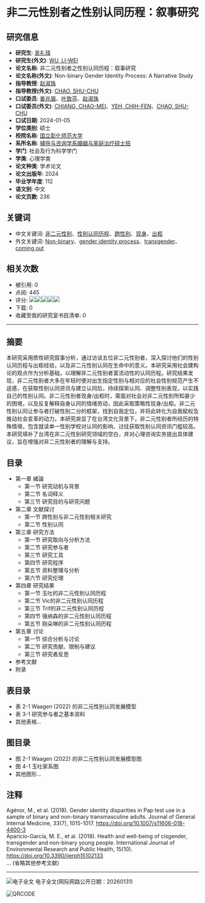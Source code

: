 # 非二元性别者之性别认同历程：叙事研究

## 研究信息
- **研究生**: [吴礼瑋](#)
- **研究生(外文)**: [WU, LI-WEI](#)
- **论文名称**: 非二元性别者之性别认同历程：叙事研究
- **论文名称(外文)**: Non-binary Gender Identity Process: A Narrative Study
- **指导教授**: [赵淑珠](#)
- **指导教授(外文)**: [CHAO, SHU-CHU](#)
- **口试委员**: [姜兆眉](#)、[叶致芬](#)、[赵淑珠](#)
- **口试委员(外文)**: [CHIANG, CHAO-MEI](#)、[YEH, CHIH-FEN](#)、[CHAO, SHU-CHU](#)
- **口试日期**: 2024-01-05
- **学位类别**: 硕士
- **校院名称**: [国立彰化师范大学](#)
- **系所名称**: [辅导与咨询学系婚姻与家庭治疗硕士班](#)
- **学门**: 社会及行为科学学门
- **学类**: 心理学类
- **论文种类**: 学术论文
- **论文出版年**: 2024
- **毕业学年度**: 112
- **语文别**: 中文
- **论文页数**: 236

## 关键词
- 中文关键词: [非二元性别](#)、[性别认同历程](#)、[跨性别](#)、[现身](#)、[出柜](#)
- 外文关键词: [Non-binary](#)、[gender identity process](#)、[transgender](#)、[coming out](#)

## 相关次数
- 被引用: 0
- 点阅: 445
- 评分: ![](/gs32/images/hotgifs/star-small-empty.png)![](/gs32/images/hotgifs/star-small-empty.png)![](/gs32/images/hotgifs/star-small-empty.png)![](/gs32/images/hotgifs/star-small-empty.png)![](/gs32/images/hotgifs/star-small-empty.png)
- 下载: 0
- 收藏至我的研究室书目清单: 0

---

## 摘要
本研究采用质性研究叙事分析，通过访谈五位非二元性别者，深入探讨他们的性别认同历程与出柜经验，以及非二元性别认同在生命中的意义。本研究采用社会建构论的观点作为分析基础，以理解非二元性别者富流动性的认同历程。研究结果发现，非二元性别者大多在年轻时便对出生指定性别与相对应的社会性别规范产生不适感，在获取性别认同资讯与建立认同后，持续探索认同、调整性别表现，以实践自己的性别认同。非二元性别者现身/出柜时，需面对社会对非二元性别所知甚少的困境，以及反复解释自身认同的情绪劳动，因此采取策略性现身/出柜。非二元性别认同让参与者打破性别二分的框架，找到自我定位，并将此转化为自我赋权及推动社会变革的动力。本研究突显了在台湾文化背景下，非二元性别者所经历的特殊情境，包含就读单一性别学校对认同的影响、过往获取性别认同资讯门槛较高。本研究填补了台湾在非二元性别研究领域的空白，并对心理咨询实务提出具体建议，旨在增强对非二元性别者的理解与支持。

## 目录
- 第一章 緒論
  - 第一节 研究动机与背景
  - 第二节 名词释义
  - 第三节 研究目的与研究问题
- 第二章 文献探讨
  - 第一节 跨性别与非二元性别相关研究
  - 第二节 性别认同
- 第三章 研究方法
  - 第一节 研究取向与分析方法
  - 第二节 研究参与者
  - 第三节 研究工具
  - 第四节 研究程序
  - 第五节 资料整理与分析
  - 第六节 研究伦理
- 第四章 研究结果
  - 第一节 玉吐的非二元性别认同历程
  - 第二节 Vic的非二元性别认同历程
  - 第三节 Trif的非二元性别认同历程
  - 第四节 强纳森的非二元性别认同历程
  - 第五节 刚朵琳的非二元性别认同历程
- 第五章 讨论
  - 第一节 综合分析与讨论
  - 第二节 研究贡献、限制与建议
  - 第三节 研究者反思
- 参考文献
- 附录

## 表目录
- 表 2-1 Waagen (2022) 的非二元性别认同发展模型
- 表 3-1 研究参与者之基本资料
- 其他表格...

## 图目录
- 图 2-1 Waagen (2022) 的非二元性别认同发展模型图
- 图 4-1 玉吐家系图
- 其他图形...

## 注释
Agénor, M., et al. (2018). Gender identity disparities in Pap test use in a sample of binary and non-binary transmasculine adults. Journal of General Internal Medicine, 33(7), 1015-1017. https://doi.org/10.1007/s11606-018-4400-3  
Aparicio-García, M. E., et al. (2018). Health and well-being of cisgender, transgender and non-binary young people. International Journal of Environmental Research and Public Health, 15(10). https://doi.org/10.3390/ijerph15102133  
... (省略其他参考文献)

---

![电子全文](/gs32/nclcdr//image/book-open.png) 电子全文(网际网路公开日期：20260131)

![QRCODE](/gs32/nclcdr//qrcode/112NCUE0464002-tw.gif)